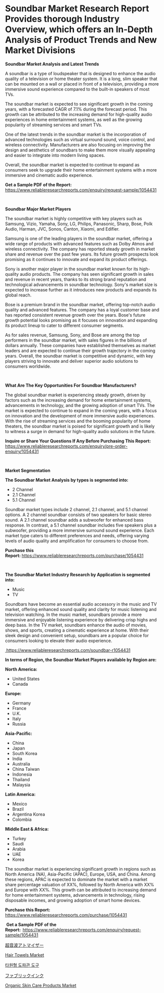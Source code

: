 <p><h1>Soundbar Market Research Report Provides thorough Industry Overview, which offers an In-Depth Analysis of Product Trends and New Market Divisions</h1></p><p><strong>Soundbar Market Analysis and Latest Trends</strong></p>
<p><p>A soundbar is a type of loudspeaker that is designed to enhance the audio quality of a television or home theater system. It is a long, slim speaker that can be mounted on a wall or placed in front of a television, providing a more immersive sound experience compared to the built-in speakers of most TVs.</p><p>The soundbar market is expected to see significant growth in the coming years, with a forecasted CAGR of 7.1% during the forecast period. This growth can be attributed to the increasing demand for high-quality audio experiences in home entertainment systems, as well as the growing popularity of streaming services and smart TVs.</p><p>One of the latest trends in the soundbar market is the incorporation of advanced technologies such as virtual surround sound, voice control, and wireless connectivity. Manufacturers are also focusing on improving the design and aesthetics of soundbars to make them more visually appealing and easier to integrate into modern living spaces.</p><p>Overall, the soundbar market is expected to continue to expand as consumers seek to upgrade their home entertainment systems with a more immersive and cinematic audio experience.</p></p>
<p><strong>Get a Sample PDF of the Report:&nbsp;</strong> <a href="https://www.reliableresearchreports.com/enquiry/request-sample/1054431">https://www.reliableresearchreports.com/enquiry/request-sample/1054431</a></p>
<p>&nbsp;</p>
<p><strong>Soundbar Major Market Players</strong></p>
<p><p>The soundbar market is highly competitive with key players such as Samsung, Vizio, Yamaha, Sony, LG, Philips, Panasonic, Sharp, Bose, Polk Audio, Harman, JVC, Sonos, Canton, Xiaomi, and Edifier. </p><p>Samsung is one of the leading players in the soundbar market, offering a wide range of products with advanced features such as Dolby Atmos and wireless connectivity. The company has reported steady growth in market share and revenue over the past few years. Its future growth prospects look promising as it continues to innovate and expand its product offerings.</p><p>Sony is another major player in the soundbar market known for its high-quality audio products. The company has seen significant growth in sales and revenue in recent years, thanks to its strong brand reputation and technological advancements in soundbar technology. Sony's market size is expected to increase further as it introduces new products and expands its global reach.</p><p>Bose is a premium brand in the soundbar market, offering top-notch audio quality and advanced features. The company has a loyal customer base and has reported consistent revenue growth over the years. Bose's future growth potential looks promising as it focuses on innovation and expanding its product lineup to cater to different consumer segments.</p><p>As for sales revenue, Samsung, Sony, and Bose are among the top performers in the soundbar market, with sales figures in the billions of dollars annually. These companies have established themselves as market leaders and are expected to continue their growth trajectory in the coming years. Overall, the soundbar market is competitive and dynamic, with key players striving to innovate and deliver superior audio solutions to consumers worldwide.</p></p>
<p>&nbsp;</p>
<p><strong>What Are The Key Opportunities For Soundbar Manufacturers?</strong></p>
<p><p>The global soundbar market is experiencing steady growth, driven by factors such as the increasing demand for home entertainment systems, advancements in technology, and the growing adoption of smart TVs. The market is expected to continue to expand in the coming years, with a focus on innovation and the development of more immersive audio experiences. With the rise of streaming services and the booming popularity of home theaters, the soundbar market is poised for significant growth and is likely to witness a surge in demand for high-quality audio solutions in the future.</p></p>
<p><strong>Inquire or Share Your Questions If Any Before Purchasing This Report:</strong> <a href="https://www.reliableresearchreports.com/enquiry/pre-order-enquiry/1054431">https://www.reliableresearchreports.com/enquiry/pre-order-enquiry/1054431</a></p>
<p>&nbsp;</p>
<p><strong>Market Segmentation</strong></p>
<p><strong>The Soundbar Market Analysis by types is segmented into:</strong></p>
<p><ul><li>2 Channel</li><li>2.1 Channel</li><li>5.1 Channel</li></ul></p>
<p><p>Soundbar market types include 2 channel, 2.1 channel, and 5.1 channel options. A 2 channel soundbar consists of two speakers for basic stereo sound. A 2.1 channel soundbar adds a subwoofer for enhanced bass response. In contrast, a 5.1 channel soundbar includes five speakers plus a subwoofer, providing a more immersive surround sound experience. Each market type caters to different preferences and needs, offering varying levels of audio quality and amplification for consumers to choose from.</p></p>
<p><strong>Purchase this Report:&nbsp;</strong><a href="https://www.reliableresearchreports.com/purchase/1054431">https://www.reliableresearchreports.com/purchase/1054431</a></p>
<p>&nbsp;</p>
<p><strong>The Soundbar Market Industry Research by Application is segmented into:</strong></p>
<p><ul><li>Music</li><li>TV</li></ul></p>
<p><p>Soundbars have become an essential audio accessory in the music and TV market, offering enhanced sound quality and clarity for music listening and television watching. In the music market, soundbars provide a more immersive and enjoyable listening experience by delivering crisp highs and deep bass. In the TV market, soundbars enhance the audio of movies, shows, and sports, creating a cinematic experience at home. With their sleek design and convenient setup, soundbars are a popular choice for consumers looking to elevate their audio experience.</p></p>
<p><a href="https://www.reliableresearchreports.com/soundbar-r1054431">&nbsp;https://www.reliableresearchreports.com/soundbar-r1054431</a></p>
<p><strong>In terms of Region, the Soundbar Market Players available by Region are:</strong></p>
<p>
    <p> <strong> North America: </strong>
        <ul>
            <li>United States</li>
            <li>Canada</li>
        </ul>
        </p> 
    <p> <strong> Europe: </strong>
        <ul>
            <li>Germany</li>
            <li>France</li>
            <li>U.K.</li>
            <li>Italy</li>
            <li>Russia</li>
        </ul>
        </p> 
    <p> <strong> Asia-Pacific: </strong>
        <ul>
            <li>China</li>
            <li>Japan</li>
            <li>South Korea</li>
            <li>India</li>
            <li>Australia</li>
            <li>China Taiwan</li>
            <li>Indonesia</li>
            <li>Thailand</li>
            <li>Malaysia</li>
        </ul>
        </p> 
    <p> <strong> Latin America: </strong>
        <ul>
            <li>Mexico</li>
            <li>Brazil</li>
            <li>Argentina Korea</li>
            <li>Colombia</li>
        </ul>
        </p> 
    <p> <strong> Middle East & Africa: </strong>
        <ul>
            <li>Turkey</li>
            <li>Saudi</li>
            <li>Arabia</li>
            <li>UAE</li>
            <li>Korea</li>
        </ul>
    </p>
    </p>
<p><p>The soundbar market is experiencing significant growth in regions such as North America (NA), Asia-Pacific (APAC), Europe, USA, and China. Among these regions, APAC is expected to dominate the market with a market share percentage valuation of XX%, followed by North America with XX% and Europe with XX%. This growth can be attributed to increasing demand for home entertainment systems, advancements in technology, rising disposable incomes, and growing adoption of smart home devices.</p></p>
<p><strong>Purchase this Report: </strong><a href="https://www.reliableresearchreports.com/purchase/1054431">https://www.reliableresearchreports.com/purchase/1054431</a></p>
<p>&nbsp;<strong>Get a Sample PDF of the Report:&nbsp;&nbsp;</strong><a href="https://www.reliableresearchreports.com/enquiry/request-sample/1054431">https://www.reliableresearchreports.com/enquiry/request-sample/1054431</a></p>
<p><strong></strong></p>
<p><p><a href="https://medium.com/@austinallan03/%E8%B6%85%E9%9F%B3%E6%B3%A2%E3%82%A2%E3%83%88%E3%83%9E%E3%82%A4%E3%82%B6%E3%83%BC%E5%B8%82%E5%A0%B4%E8%A6%8F%E6%A8%A1-%E3%82%B7%E3%82%A7%E3%82%A2-%E3%83%88%E3%83%AC%E3%83%B3%E3%83%89%E5%88%86%E6%9E%90%E3%83%AC%E3%83%9D%E3%83%BC%E3%83%88-%E3%82%A8%E3%83%B3%E3%83%89%E3%83%A6%E3%83%BC%E3%82%B9%E5%88%A5-%E3%83%90%E3%82%A4%E3%82%AA-%E5%8C%BB%E7%99%82-%E3%82%A8%E3%83%AC%E3%82%AF%E3%83%88%E3%83%AD%E3%83%8B%E3%82%AF%E3%82%B9%E3%81%A8%E3%82%A8%E3%83%8D%E3%83%AB%E3%82%AE%E3%83%BC-%E5%B7%A5%E6%A5%AD%E7%94%A8-%E3%81%9D%E3%81%AE%E4%BB%96-%E5%8E%9F%E6%9D%90%E6%96%99%E5%88%A5-%E3%81%8A%E3%82%88%E3%81%B32031%E5%B9%B4%E3%81%BE%E3%81%A7%E3%81%AE%E4%BA%88%E6%B8%AC-a3cf867ee374">超音波アトマイザー</a></p><p><a href="https://github.com/julyju69/Market-Research-Report-List-3/blob/main/hair-towels-market.md">Hair Towels Market</a></p><p><a href="https://medium.com/@justynwelch/%ED%83%80%EC%9B%90%ED%98%95-%EC%9B%A8%EC%9D%B4%EB%B8%8C%EA%B0%80%EC%9D%B4%EB%93%9C-%EB%8F%84%EA%B5%AC-%EC%8B%9C%EC%9E%A5-%EC%A1%B0%EC%82%AC-%EB%B0%8F-%EC%82%B0%EC%97%85-%EB%B0%9C%EC%A0%84-%EB%B0%8F-2031%EB%85%84%EA%B9%8C%EC%A7%80%EC%9D%98-%EC%98%88%EC%B8%A1-cf4c50676a02">타원형 도파관 도구</a></p><p><a href="https://medium.com/@englandlifestyle_22171/%E7%B9%8A%E7%B6%AD%E3%82%A4%E3%83%B3%E3%82%AF%E5%B8%82%E5%A0%B4%E3%81%AE%E8%A6%8F%E6%A8%A1-%E3%82%B7%E3%82%A7%E3%82%A2-%E3%83%88%E3%83%AC%E3%83%B3%E3%83%89%E5%88%86%E6%9E%90%E3%83%AC%E3%83%9D%E3%83%BC%E3%83%88-%E3%82%A8%E3%83%B3%E3%83%89%E3%83%A6%E3%83%BC%E3%82%B9%E5%88%A5-%E3%82%A2%E3%83%91%E3%83%AC%E3%83%AB%E6%A5%AD%E7%95%8C-%E3%83%86%E3%82%AD%E3%82%B9%E3%82%BF%E3%82%A4%E3%83%AB%E6%A5%AD%E7%95%8C-%E3%81%9D%E3%81%AE%E4%BB%96-%E5%8E%9F%E6%96%99%E5%88%A5-2031%E5%B9%B4%E3%81%BE%E3%81%A7%E3%81%AE%E4%BA%88%E6%B8%AC-de9e97032e33">ファブリックインク</a></p><p><a href="https://github.com/gdfhhhj/Market-Research-Report-List-5/blob/main/organic-skin-care-products-market.md">Organic Skin Care Products Market</a></p></p>
